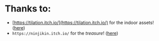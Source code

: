 # Thanks to:
- [https://tilation.itch.io/](https://tilation.itch.io/) for the indoor assets! ([here](https://tilation.itch.io/16x16-small-indoor-tileset))
- `https://ninjikin.itch.io/` for the *treasure*! ([here](https://ninjikin.itch.io/treasure))
